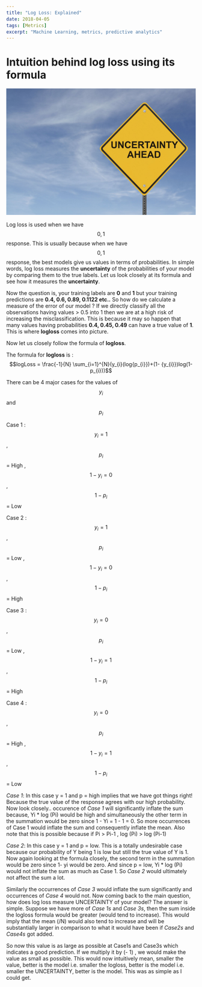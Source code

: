 ```yaml
---
title: "Log Loss: Explained"
date: 2018-04-05
tags: [Metrics]
excerpt: "Machine Learning, metrics, predictive analytics"
---
```


# Intuition behind log loss using its formula

![Uncertainty](/images/uncertainty_2.jpg)

Log loss is used when we have $${0,1}$$ response. This is usually because when we have $${0,1}$$ response, the best models give us values in terms of probabilities.
In simple words, log loss measures the **uncertainty** of the probabilities of your model by comparing them to the true labels. Let us look closely at its formula and see how it measures the **uncertainty**.


Now the question is, your training labels are **0** and **1** but your training predictions are **0.4, 0.6, 0.89, 0.1122 etc..** So how do we calculate a measure of the error of our model ? If we directly classify all the observations having values > 0.5 into 1 then we are at a high risk of increasing the misclassification. This is because it may so happen that many values having probabilities **0.4, 0.45, 0.49** can have a true value of **1**.
This is where **logloss** comes into picture.


Now let us closely follow the formula of **logloss**.


The formula for **logloss** is :
$$logLoss  =  \frac{-1}{N}  \sum_{i=1}^{N}(y_{i}(log{p_{i}})+(1- {y_{i}})log(1-p_{i}))$$

There can be 4 major cases for the values of $$y_{i}$$ and $$p_{i}$$

Case 1 : $$y_{i} = 1 $$ , $$p_{i}$$ = High , $$ 1 - y_{i} = 0$$ , $$1 - p_{i}$$ = Low


Case 2 : $$y_{i} = 1 $$ , $$p_{i}$$ = Low , $$ 1 - y_{i} = 0$$ , $$1 - p_{i}$$ = High


Case 3 : $$y_{i} = 0 $$ , $$p_{i}$$ = Low , $$ 1 - y_{i} = 1$$ , $$1 - p_{i}$$ = High


Case 4 : $$y_{i} = 0 $$ , $$p_{i}$$ = High , $$ 1 - y_{i} = 1$$ , $$1 - p_{i}$$ = Low

*Case 1*:
In this case y = 1 and p = high implies that we have got things right! Because the true value of the response agrees with our high probability. Now look closely.. occurence of *Case 1* will significantly inflate the sum because, Yi * log (Pi) would be high and simultaneously the other term in the summation would be zero since 1 - Yi = 1 - 1 = 0. So more occurrences of Case 1 would inflate the sum and consequently inflate the mean.
Also note that this is possible because if Pi > Pi-1 , log (Pi) > log (Pi-1)


*Case 2*:
In this case y = 1 and p = low. This is a totally undesirable case because our probability of Y being 1 is low but still the true value of Y is 1. Now again looking at the formula closely, the second term in the summation would be zero since 1- yi would be zero. And since p = low, Yi * log (Pi) would not inflate the sum as much as Case 1. So *Case 2* would ultimately not affect the sum a lot.


Similarly the occurrences of *Case 3* would inflate the sum significantly and occurrences of *Case 4* would not.
Now coming back to the main question, how does log loss measure UNCERTAINTY of your model? The answer is simple. Suppose we have more of *Case 1s* and *Case 3s*, then the sum inside the logloss formula would be greater (would tend to increase). This would imply that the mean (/N) would also tend to increase and will be substantially larger in comparison to what it would have been if *Case2s* and *Case4s* got added.


So now this value is as large as possible at Case1s and Case3s which indicates a good prediction. If we multiply it by (- 1) , we would make the value as small as possible. This would now intuitively mean, smaller the value, better is the model i.e. smaller the logloss, better is the model i.e. smaller the UNCERTAINTY, better is the model.
This was as simple as I could get.

